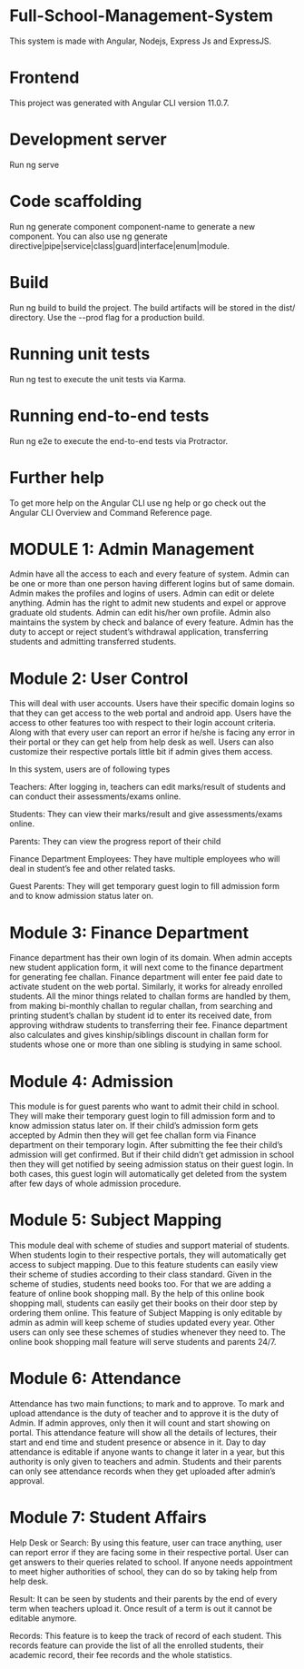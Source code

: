 # Full-School-Management-System
This system is made with Angular, Nodejs, Express Js and ExpressJS.

# Frontend
This project was generated with Angular CLI version 11.0.7.

# Development server
Run ng serve

# Code scaffolding
Run ng generate component component-name to generate a new component. You can also use ng generate directive|pipe|service|class|guard|interface|enum|module.

# Build
Run ng build to build the project. The build artifacts will be stored in the dist/ directory. Use the --prod flag for a production build.

# Running unit tests
Run ng test to execute the unit tests via Karma.

# Running end-to-end tests
Run ng e2e to execute the end-to-end tests via Protractor.

# Further help
To get more help on the Angular CLI use ng help or go check out the Angular CLI Overview and Command Reference page.


# MODULE 1:  Admin Management
Admin have all the access to each and every feature of system. Admin can be one or more than one person having different logins but of same domain. Admin makes the profiles and logins of users. Admin can edit or delete anything. Admin has the right to admit new students and expel or approve graduate old students. Admin can edit his/her own profile. Admin also maintains the system by check and balance of every feature. Admin has the duty to accept or reject student’s withdrawal application, transferring students and admitting transferred students.

#  Module 2:  User Control
This will deal with user accounts. Users have their specific domain logins so that they can get access to the web portal and android app. Users have the access to other features too with respect to their login account criteria. Along with that every user can report an error if he/she is facing any error in their portal or they can get help from help desk as well. Users can also customize their respective portals little bit if admin gives them access.

In this system, users are of following types

 

Teachers:
After logging in, teachers can edit marks/result of students and can conduct their assessments/exams online.

Students:
They can view their marks/result and give assessments/exams online.

Parents:
They can view the progress report of their child

Finance Department Employees:
They have multiple employees who will deal in student’s fee and other related tasks.

Guest Parents:
They will get temporary guest login to fill admission form and to know admission status later on.

#       Module 3: Finance Department
Finance department has their own login of its domain. When admin accepts new student application form, it will next come to the finance department for generating fee challan. Finance department will enter fee paid date to activate student on the web portal. Similarly, it works for already enrolled students. All the minor things related to challan forms are handled by them, from making bi-monthly challan to regular challan, from searching and printing student’s challan by student id to enter its received date, from approving withdraw students to transferring their fee. Finance department also calculates and gives kinship/siblings discount in challan form for students whose one or more than one sibling is studying in same school.

#       Module 4: Admission
This module is for guest parents who want to admit their child in school. They will make their temporary guest login to fill admission form and to know admission status later on. If their child’s admission form gets accepted by Admin then they will get fee challan form via Finance department on their temporary login. After submitting the fee their child’s admission will get confirmed. But if their child didn’t get admission in school then they will get notified by seeing admission status on their guest login. In both cases, this guest login will automatically get deleted from the system after few days of whole admission procedure.

#       Module 5: Subject Mapping
This module deal with scheme of studies and support material of students. When students login to their respective portals, they will automatically get access to subject mapping. Due to this feature students can easily view their scheme of studies according to their class standard. Given in the scheme of studies, students need books too. For that we are adding a feature of online book shopping mall. By the help of this online book shopping mall, students can easily get their books on their door step by ordering them online. This feature of Subject Mapping is only editable by admin as admin will keep scheme of studies updated every year. Other users can only see these schemes of studies whenever they need to. The online book shopping mall feature will serve students and parents 24/7.

#       Module 6: Attendance
Attendance has two main functions; to mark and to approve. To mark and upload attendance is the duty of teacher and to approve it is the duty of Admin. If admin approves, only then it will count and start showing on portal. This attendance feature will show all the details of lectures, their start and end time and student presence or absence in it. Day to day attendance is editable if anyone wants to change it later in a year, but this authority is only given to teachers and admin. Students and their parents can only see attendance records when they get uploaded after admin’s approval.

#       Module 7: Student Affairs

Help Desk or Search:
By using this feature, user can trace anything, user can report error if they are facing some in their respective portal. User can get answers to their queries related to school. If anyone needs appointment to meet higher authorities of school, they can do so by taking help from help desk.

Result:
It can be seen by students and their parents by the end of every term when teachers upload it. Once result of a term is out it cannot be editable anymore.

Records:
This feature is to keep the track of record of each student. This records feature can provide the list of all the enrolled students, their academic record, their fee records and the whole statistics.
